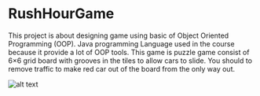 # RushHourGame

This project is about designing game using basic of Object Oriented
Programming (OOP). Java programming Language used in the course
because it provide a lot of OOP tools. This game is puzzle game consist
of 6×6 grid board with grooves in the tiles to allow cars to slide. You
should to remove traffic to make red car out of the board from the only
way out.


![alt text](https://github.com/ahmadkriez/RushHourGame/presenting/rushHour.png?raw=true)
